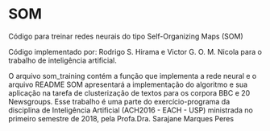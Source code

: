# SOM
Código para treinar redes neurais do tipo Self-Organizing Maps (SOM)

Código implementado por: Rodrigo S. Hirama e Victor G. O. M. Nicola para o trabalho de inteligência artificial.

O arquivo som_training contém a função que implementa a rede neural e o arquivo README SOM apresentará a implementação do algoritmo e sua aplicação na tarefa de clusterização de textos para os corpora BBC e 20 Newsgroups. Esse trabalho é uma parte do exercício-programa da  disciplina  de  Inteligência  Artificial  (ACH2016  -  EACH  - USP)  ministrada  no  primeiro  semestre  de  2018,  pela  Profa.Dra. Sarajane Marques Peres
